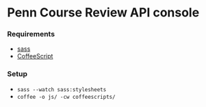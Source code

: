 Penn Course Review API console
=============================

### Requirements

* [sass](http://sass-lang.com/)
* [CoffeeScript](http://coffeescript.org/)

### Setup

* `sass --watch sass:stylesheets`
* `coffee -o js/ -cw coffeescripts/`


